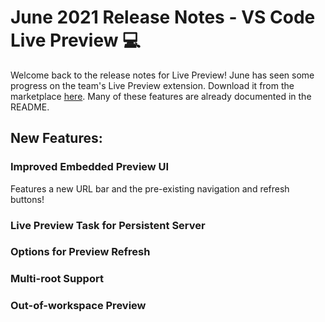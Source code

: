 # June 2021 Release Notes - VS Code Live Preview 💻

Welcome back to the release notes for Live Preview! June has seen some progress on the team's Live Preview extension. Download it from the marketplace [here](https://marketplace.visualstudio.com/items?itemName=ms-vscode.live-server). Many of these features are already documented in the README.

## New Features:
### Improved Embedded Preview UI
Features a new URL bar and the pre-existing navigation and refresh buttons!
### Live Preview Task for Persistent Server
### Options for Preview Refresh
### Multi-root Support
### Out-of-workspace Preview